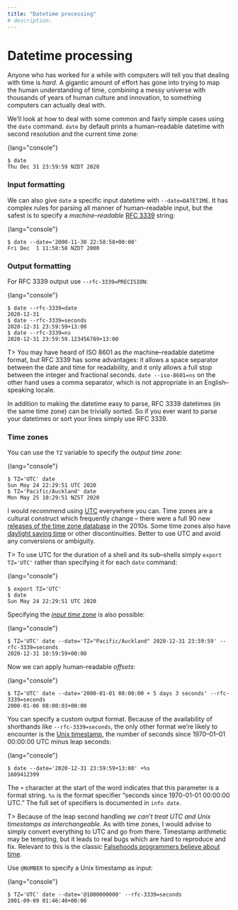 ```yaml
---
title: "Datetime processing"
# description:
---
```


# Datetime processing


Anyone who has worked for a while with computers will tell you that dealing with time is *hard.* A gigantic amount of effort has gone into trying to map the human understanding of time, combining a messy universe with thousands of years of human culture and innovation, to something computers can actually deal with.

We’ll look at how to deal with some common and fairly simple cases using the `date` command. `date` by default prints a human–readable datetime with second resolution and the current time zone:

{lang="console"}
```
$ date
Thu Dec 31 23:59:59 NZDT 2020
```

### Input formatting

We can also give `date` a specific input datetime with `--date=DATETIME`. It has complex rules for parsing all manner of human–readable input, but the safest is to specify a *machine–readable* [RFC 3339](https://tools.ietf.org/html/rfc3339) string:

{lang="console"}
```
$ date --date='2000-11-30 22:58:58+00:00'
Fri Dec  1 11:58:58 NZDT 2000
```

### Output formatting

For RFC 3339 output use `--rfc-3339=PRECISION`:

{lang="console"}
```
$ date --rfc-3339=date
2020-12-31
$ date --rfc-3339=seconds
2020-12-31 23:59:59+13:00
$ date --rfc-3339=ns
2020-12-31 23:59:59.123456789+13:00
```

T> You may have heard of ISO 8601 as *the* machine–readable datetime format, but RFC 3339 has some advantages: it allows a space separator between the date and time for readability, and it only allows a full stop between the integer and fractional seconds. `date --iso-8601=ns` on the other hand uses a comma separator, which is not appropriate in an English–speaking locale.

In addition to making the datetime easy to parse, RFC 3339 datetimes (in the same time zone) can be trivially sorted. So if you ever want to parse your datetimes or sort your lines simply use RFC 3339.

### Time zones

You can use the `TZ` variable to specify the *output time zone:*

{lang="console"}
```
$ TZ='UTC' date
Sun May 24 22:29:51 UTC 2020
$ TZ='Pacific/Auckland' date
Mon May 25 10:29:51 NZST 2020
```

I would recommend using [UTC](https://en.wikipedia.org/w/index.php?title=Coordinated_Universal_Time&oldid=1009094769) everywhere you can. Time zones are a cultural construct which frequently change – there were a full 90 new [releases of the time zone database](https://ftp.iana.org/tz/releases/) in the 2010s. Some time zones also have [daylight saving time](https://en.wikipedia.org/w/index.php?title=Daylight_saving_time&oldid=1011290427) or other discontinuities. Better to use UTC and avoid any conversions or ambiguity.

T> To use UTC for the duration of a shell and its sub–shells simply `export TZ='UTC'` rather than specifying it for each `date` command:

{lang="console"}
```
$ export TZ='UTC'
$ date
Sun May 24 22:29:51 UTC 2020
```

Specifying the *[input time zone](https://www.gnu.org/software/coreutils/manual/html_node/Specifying-time-zone-rules.html)* is also possible:

{lang="console"}
```
$ TZ='UTC' date --date='TZ="Pacific/Auckland" 2020-12-31 23:59:59' --rfc-3339=seconds
2020-12-31 10:59:59+00:00
```

Now we can apply human–readable *offsets:*

{lang="console"}
```
$ TZ='UTC' date --date='2000-01-01 08:00:00 + 5 days 3 seconds' --rfc-3339=seconds
2000-01-06 08:00:03+00:00
```

You can specify a custom output format. Because of the availability of shorthands like `--rfc-3339=seconds`, the only other format we’re likely to encounter is the [Unix timestamp](https://en.wikipedia.org/w/index.php?title=Unix_time&oldid=1010970730), the number of seconds since 1970–01–01 00:00:00 UTC minus leap seconds:

{lang="console"}
```
$ date --date='2020-12-31 23:59:59+13:00' +%s
1609412399
```

The `+` character at the start of the word indicates that this parameter is a format string. `%s` is the format specifier “seconds since 1970-01-01 00:00:00 UTC.” The full set of specifiers is documented in `info date`.

T> Because of the leap second handling *we can’t treat UTC and Unix timestamps as interchangeable.* As with time zones, I would advise to simply convert everything to UTC and go from there. Timestamp arithmetic may be tempting, but it leads to real bugs which are hard to reproduce and fix. Relevant to this is the classic [Falsehoods programmers believe about time](https://infiniteundo.com/post/25326999628/falsehoods-programmers-believe-about-time).

Use `@NUMBER` to specify a Unix timestamp as input:

{lang="console"}
```
$ TZ='UTC' date --date='@1000000000' --rfc-3339=seconds
2001-09-09 01:46:40+00:00
```
